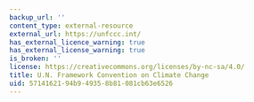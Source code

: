 ```yaml
---
backup_url: ''
content_type: external-resource
external_url: https://unfccc.int/
has_external_licence_warning: true
has_external_license_warning: true
is_broken: ''
license: https://creativecommons.org/licenses/by-nc-sa/4.0/
title: U.N. Framework Convention on Climate Change
uid: 57141621-94b9-4935-8b81-081cb63e6526
---
```

